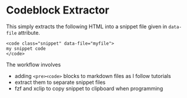 # Codeblock Extractor

This simply extracts the following HTML into a snippet file given in `data-file` attribute.

```
<code class="snippet" data-file="myfile">
my snippet code
</code>
```

The workflow involves

- adding `<pre><code>` blocks to markdown files as I follow tutorials
- extract them to separate snippet files
- fzf and xclip to copy snippet to clipboard when programming
